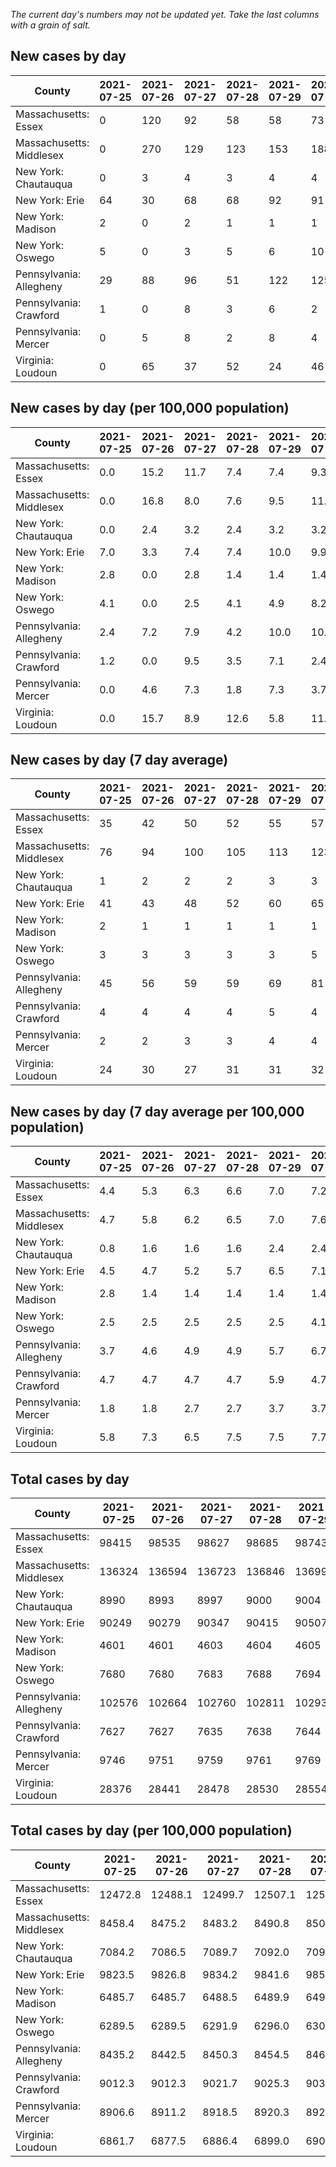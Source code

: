 _The current day's numbers may not be updated yet. Take the last columns with a grain of salt._
## New cases by day

| County | 2021-07-25 | 2021-07-26 | 2021-07-27 | 2021-07-28 | 2021-07-29 | 2021-07-30 | 2021-07-31 |
| --- | --- | --- | --- | --- | --- | --- | --- |
| Massachusetts: Essex | 0 | 120 | 92 | 58 | 58 | 73 |  |
| Massachusetts: Middlesex | 0 | 270 | 129 | 123 | 153 | 188 |  |
| New York: Chautauqua | 0 | 3 | 4 | 3 | 4 | 4 | 2 |
| New York: Erie | 64 | 30 | 68 | 68 | 92 | 91 | 91 |
| New York: Madison | 2 | 0 | 2 | 1 | 1 | 1 | 4 |
| New York: Oswego | 5 | 0 | 3 | 5 | 6 | 10 | 11 |
| Pennsylvania: Allegheny | 29 | 88 | 96 | 51 | 122 | 125 |  |
| Pennsylvania: Crawford | 1 | 0 | 8 | 3 | 6 | 2 |  |
| Pennsylvania: Mercer | 0 | 5 | 8 | 2 | 8 | 4 |  |
| Virginia: Loudoun | 0 | 65 | 37 | 52 | 24 | 46 |  |

## New cases by day (per 100,000 population)

| County | 2021-07-25 | 2021-07-26 | 2021-07-27 | 2021-07-28 | 2021-07-29 | 2021-07-30 | 2021-07-31 |
| --- | --- | --- | --- | --- | --- | --- | --- |
| Massachusetts: Essex | 0.0 | 15.2 | 11.7 | 7.4 | 7.4 | 9.3 |  |
| Massachusetts: Middlesex | 0.0 | 16.8 | 8.0 | 7.6 | 9.5 | 11.7 |  |
| New York: Chautauqua | 0.0 | 2.4 | 3.2 | 2.4 | 3.2 | 3.2 | 1.6 |
| New York: Erie | 7.0 | 3.3 | 7.4 | 7.4 | 10.0 | 9.9 | 9.9 |
| New York: Madison | 2.8 | 0.0 | 2.8 | 1.4 | 1.4 | 1.4 | 5.6 |
| New York: Oswego | 4.1 | 0.0 | 2.5 | 4.1 | 4.9 | 8.2 | 9.0 |
| Pennsylvania: Allegheny | 2.4 | 7.2 | 7.9 | 4.2 | 10.0 | 10.3 |  |
| Pennsylvania: Crawford | 1.2 | 0.0 | 9.5 | 3.5 | 7.1 | 2.4 |  |
| Pennsylvania: Mercer | 0.0 | 4.6 | 7.3 | 1.8 | 7.3 | 3.7 |  |
| Virginia: Loudoun | 0.0 | 15.7 | 8.9 | 12.6 | 5.8 | 11.1 |  |

## New cases by day (7 day average)

| County | 2021-07-25 | 2021-07-26 | 2021-07-27 | 2021-07-28 | 2021-07-29 | 2021-07-30 | 2021-07-31 |
| --- | --- | --- | --- | --- | --- | --- | --- |
| Massachusetts: Essex | 35 | 42 | 50 | 52 | 55 | 57 |  |
| Massachusetts: Middlesex | 76 | 94 | 100 | 105 | 113 | 123 |  |
| New York: Chautauqua | 1 | 2 | 2 | 2 | 3 | 3 | 3 |
| New York: Erie | 41 | 43 | 48 | 52 | 60 | 65 | 72 |
| New York: Madison | 2 | 1 | 1 | 1 | 1 | 1 | 2 |
| New York: Oswego | 3 | 3 | 3 | 3 | 3 | 5 | 6 |
| Pennsylvania: Allegheny | 45 | 56 | 59 | 59 | 69 | 81 |  |
| Pennsylvania: Crawford | 4 | 4 | 4 | 4 | 5 | 4 |  |
| Pennsylvania: Mercer | 2 | 2 | 3 | 3 | 4 | 4 |  |
| Virginia: Loudoun | 24 | 30 | 27 | 31 | 31 | 32 |  |

## New cases by day (7 day average per 100,000 population)

| County | 2021-07-25 | 2021-07-26 | 2021-07-27 | 2021-07-28 | 2021-07-29 | 2021-07-30 | 2021-07-31 |
| --- | --- | --- | --- | --- | --- | --- | --- |
| Massachusetts: Essex | 4.4 | 5.3 | 6.3 | 6.6 | 7.0 | 7.2 |  |
| Massachusetts: Middlesex | 4.7 | 5.8 | 6.2 | 6.5 | 7.0 | 7.6 |  |
| New York: Chautauqua | 0.8 | 1.6 | 1.6 | 1.6 | 2.4 | 2.4 | 2.4 |
| New York: Erie | 4.5 | 4.7 | 5.2 | 5.7 | 6.5 | 7.1 | 7.8 |
| New York: Madison | 2.8 | 1.4 | 1.4 | 1.4 | 1.4 | 1.4 | 2.8 |
| New York: Oswego | 2.5 | 2.5 | 2.5 | 2.5 | 2.5 | 4.1 | 4.9 |
| Pennsylvania: Allegheny | 3.7 | 4.6 | 4.9 | 4.9 | 5.7 | 6.7 |  |
| Pennsylvania: Crawford | 4.7 | 4.7 | 4.7 | 4.7 | 5.9 | 4.7 |  |
| Pennsylvania: Mercer | 1.8 | 1.8 | 2.7 | 2.7 | 3.7 | 3.7 |  |
| Virginia: Loudoun | 5.8 | 7.3 | 6.5 | 7.5 | 7.5 | 7.7 |  |

## Total cases by day

| County | 2021-07-25 | 2021-07-26 | 2021-07-27 | 2021-07-28 | 2021-07-29 | 2021-07-30 | 2021-07-31 |
| --- | --- | --- | --- | --- | --- | --- | --- |
| Massachusetts: Essex | 98415 | 98535 | 98627 | 98685 | 98743 | 98816 |  |
| Massachusetts: Middlesex | 136324 | 136594 | 136723 | 136846 | 136999 | 137187 |  |
| New York: Chautauqua | 8990 | 8993 | 8997 | 9000 | 9004 | 9008 | 9010 |
| New York: Erie | 90249 | 90279 | 90347 | 90415 | 90507 | 90598 | 90689 |
| New York: Madison | 4601 | 4601 | 4603 | 4604 | 4605 | 4606 | 4610 |
| New York: Oswego | 7680 | 7680 | 7683 | 7688 | 7694 | 7704 | 7715 |
| Pennsylvania: Allegheny | 102576 | 102664 | 102760 | 102811 | 102933 | 103058 |  |
| Pennsylvania: Crawford | 7627 | 7627 | 7635 | 7638 | 7644 | 7646 |  |
| Pennsylvania: Mercer | 9746 | 9751 | 9759 | 9761 | 9769 | 9773 |  |
| Virginia: Loudoun | 28376 | 28441 | 28478 | 28530 | 28554 | 28600 |  |

## Total cases by day (per 100,000 population)

| County | 2021-07-25 | 2021-07-26 | 2021-07-27 | 2021-07-28 | 2021-07-29 | 2021-07-30 | 2021-07-31 |
| --- | --- | --- | --- | --- | --- | --- | --- |
| Massachusetts: Essex | 12472.8 | 12488.1 | 12499.7 | 12507.1 | 12514.4 | 12523.7 |  |
| Massachusetts: Middlesex | 8458.4 | 8475.2 | 8483.2 | 8490.8 | 8500.3 | 8511.9 |  |
| New York: Chautauqua | 7084.2 | 7086.5 | 7089.7 | 7092.0 | 7095.2 | 7098.3 | 7099.9 |
| New York: Erie | 9823.5 | 9826.8 | 9834.2 | 9841.6 | 9851.6 | 9861.5 | 9871.4 |
| New York: Madison | 6485.7 | 6485.7 | 6488.5 | 6489.9 | 6491.3 | 6492.7 | 6498.4 |
| New York: Oswego | 6289.5 | 6289.5 | 6291.9 | 6296.0 | 6300.9 | 6309.1 | 6318.1 |
| Pennsylvania: Allegheny | 8435.2 | 8442.5 | 8450.3 | 8454.5 | 8464.6 | 8474.9 |  |
| Pennsylvania: Crawford | 9012.3 | 9012.3 | 9021.7 | 9025.3 | 9032.4 | 9034.7 |  |
| Pennsylvania: Mercer | 8906.6 | 8911.2 | 8918.5 | 8920.3 | 8927.7 | 8931.3 |  |
| Virginia: Loudoun | 6861.7 | 6877.5 | 6886.4 | 6899.0 | 6904.8 | 6915.9 |  |
